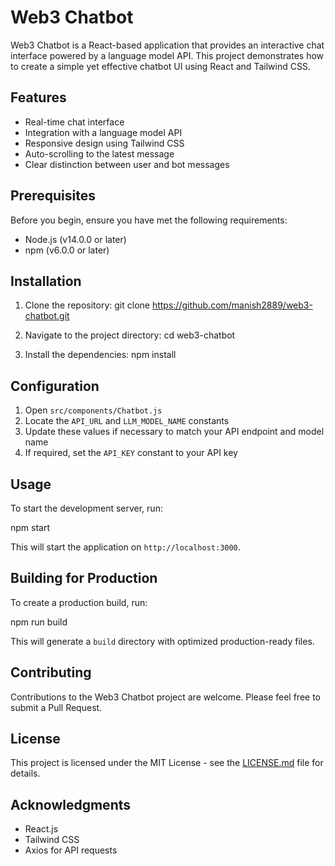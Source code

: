 # Web3 Chatbot

Web3 Chatbot is a React-based application that provides an interactive chat interface powered by a language model API. This project demonstrates how to create a simple yet effective chatbot UI using React and Tailwind CSS.

## Features

- Real-time chat interface
- Integration with a language model API
- Responsive design using Tailwind CSS
- Auto-scrolling to the latest message
- Clear distinction between user and bot messages

## Prerequisites

Before you begin, ensure you have met the following requirements:

- Node.js (v14.0.0 or later)
- npm (v6.0.0 or later)

## Installation

1. Clone the repository:
   git clone https://github.com/manish2889/web3-chatbot.git 

2. Navigate to the project directory:
   cd web3-chatbot

3. Install the dependencies:
    npm install

## Configuration

1. Open `src/components/Chatbot.js`
2. Locate the `API_URL` and `LLM_MODEL_NAME` constants
3. Update these values if necessary to match your API endpoint and model name
4. If required, set the `API_KEY` constant to your API key

## Usage

To start the development server, run:

npm start

This will start the application on `http://localhost:3000`.

## Building for Production

To create a production build, run:

npm run build

This will generate a `build` directory with optimized production-ready files.

## Contributing

Contributions to the Web3 Chatbot project are welcome. Please feel free to submit a Pull Request.

## License

This project is licensed under the MIT License - see the [LICENSE.md](LICENSE.md) file for details.

## Acknowledgments

- React.js
- Tailwind CSS
- Axios for API requests




